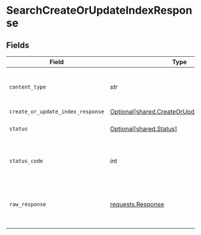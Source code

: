 # SearchCreateOrUpdateIndexResponse


## Fields

| Field                                                                                              | Type                                                                                               | Required                                                                                           | Description                                                                                        |
| -------------------------------------------------------------------------------------------------- | -------------------------------------------------------------------------------------------------- | -------------------------------------------------------------------------------------------------- | -------------------------------------------------------------------------------------------------- |
| `content_type`                                                                                     | *str*                                                                                              | :heavy_check_mark:                                                                                 | HTTP response content type for this operation                                                      |
| `create_or_update_index_response`                                                                  | [Optional[shared.CreateOrUpdateIndexResponse]](../../models/shared/createorupdateindexresponse.md) | :heavy_minus_sign:                                                                                 | OK                                                                                                 |
| `status`                                                                                           | [Optional[shared.Status]](../../models/shared/status.md)                                           | :heavy_minus_sign:                                                                                 | Default error response                                                                             |
| `status_code`                                                                                      | *int*                                                                                              | :heavy_check_mark:                                                                                 | HTTP response status code for this operation                                                       |
| `raw_response`                                                                                     | [requests.Response](https://requests.readthedocs.io/en/latest/api/#requests.Response)              | :heavy_check_mark:                                                                                 | Raw HTTP response; suitable for custom response parsing                                            |